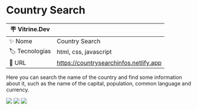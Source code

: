 # Country Search

| :placard: Vitrine.Dev |     |
| -------------  | --- |
| :sparkles: Nome        | Country Search
| :label: Tecnologias | html, css, javascript
| :rocket: URL         | https://countrysearchinfos.netlify.app

Here you can search the name of the country and find some information about it, such as the name of the capital, population, common language and currency.

<!-- Inserir imagem com a #vitrinedev ao final do link -->
![](https://user-images.githubusercontent.com/72042885/213917265-70f7bdee-3086-41c6-92e0-c91927d88310.png)
![](https://user-images.githubusercontent.com/72042885/213917296-634074c1-1593-45bd-a3bf-485b2c9bfe3f.png)
![](https://user-images.githubusercontent.com/72042885/213917346-db766a0b-b8db-4d3a-babe-a2cf87e80311.png#vitrinedev)
